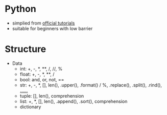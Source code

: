 # Python
+ simplied from [official tutorials](https://docs.python.org/3.8/tutorial/index.html)
+ suitable for beginners with low barrier

# Structure
+ Data
   + int: +, -, \*, \*\*, /, //, %
   + float: +, -, \*, \*\*, /
   + bool: and, or, not, ==
   + str: +, -, \*, [], len(), .upper(), .format() / %, .replace(), .split(), .rind(), [......](https://blog.csdn.net/marvin_wind/article/details/79903175)
   + tuple: [], len(), comprehension
   + list: +, \*, [], len(), .append(), .sort(), comprehension
   + dictionary

